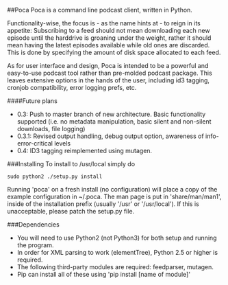 ##Poca
Poca is a command line podcast client, written in Python. 

Functionality-wise, the focus is - as the name hints at - to reign in its 
appetite: Subscribing to a feed should not mean downloading each new episode 
until the harddrive is groaning under the weight, rather it should mean having 
the latest episodes available while old ones are discarded. This is done by 
specifying the amount of disk space allocated to each feed.
 
As for user interface and design, Poca is intended to be a powerful and 
easy-to-use podcast tool rather than pre-molded podcast package. This 
leaves extensive options in the hands of the user, including id3 tagging, 
cronjob compatibility, error logging prefs, etc.

####Future plans
* 0.3: Push to master branch of new architecture. Basic functionality supported
  (i.e. no metadata manipulation, basic silent and non-silent downloads, file
  logging)
* 0.3.1: Revised output handling, debug output option, awareness of info-
  error-critical levels
* 0.4: ID3 tagging reimplemented using mutagen. 

###Installing
To install to /usr/local simply do

    sudo python2 ./setup.py install

Running 'poca' on a fresh install (no configuration) will place a copy of the 
example configuration in ~/.poca. The man page is put in 'share/man/man1', 
inside of the installation prefix (usually '/usr' or '/usr/local'). If this 
is unacceptable, please patch the setup.py file.

###Dependencies
* You will need to use Python2 (not Python3) for both setup and running the program.
* In order for XML parsing to work (elementTree), Python 2.5 or higher is required.
* The following third-party modules are required: feedparser, mutagen.
* Pip can install all of these using 'pip install [name of module]'

